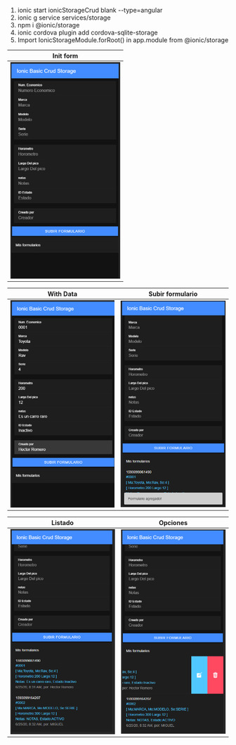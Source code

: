 1.  ionic start  ionicStorageCrud blank --type=angular
2.  ionic g service services/storage
3.  npm i @ionic/storage
4.  ionic cordova plugin add cordova-sqlite-storage
5.  Import IonicStorageModule.forRoot() in app.module from @ionic/storage


| Init form      |
|------------|
| <img src="./src/assets/form.png" width="250"> |

| With Data      | Subir formulario      |
|-------------|-------------|
| <img src="./src/assets/form-with-info.png" width="250"> | <img src="./src/assets/form-submit.png" width="250"> |

| Listado      | Opciones      |
|-------------|-------------|
| <img src="./src/assets/form-list.png" width="250"> | <img src="./src/assets/form-list-sliding.png" width="250"> |